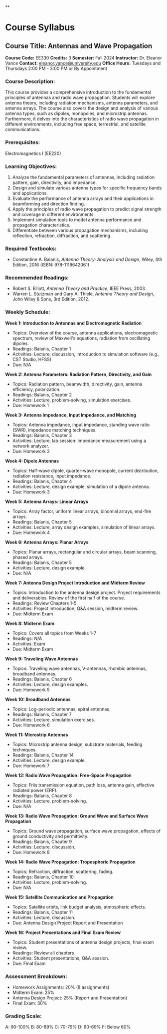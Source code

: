 **
# Course Syllabus
## Course Title: Antennas and Wave Propagation
**Course Code:** EE330
**Credits:** 3
**Semester:** Fall 2024
**Instructor:** Dr. Eleanor Vance
**Contact:** eleanor.vance@university.edu
**Office Hours:** Tuesdays and Thursdays 2:00 PM - 3:00 PM or By Appointment

### Course Description:
This course provides a comprehensive introduction to the fundamental principles of antennas and radio wave propagation. Students will explore antenna theory, including radiation mechanisms, antenna parameters, and antenna arrays. The course also covers the design and analysis of various antenna types, such as dipoles, monopoles, and microstrip antennas. Furthermore, it delves into the characteristics of radio wave propagation in different environments, including free space, terrestrial, and satellite communications.

### Prerequisites:
Electromagnetics I (EE220)

### Learning Objectives:
1.  Analyze the fundamental parameters of antennas, including radiation pattern, gain, directivity, and impedance.
2.  Design and simulate various antenna types for specific frequency bands and applications.
3.  Evaluate the performance of antenna arrays and their applications in beamforming and direction finding.
4.  Apply the principles of radio wave propagation to predict signal strength and coverage in different environments.
5.  Implement simulation tools to model antenna performance and propagation characteristics.
6.  Differentiate between various propagation mechanisms, including reflection, refraction, diffraction, and scattering.

### Required Textbooks:
- Constantine A. Balanis, *Antenna Theory: Analysis and Design*, Wiley, 4th Edition, 2016 (ISBN: 978-1118642061)

### Recommended Readings:
-   Robert S. Elliott, *Antenna Theory and Practice*, IEEE Press, 2003.
-   Warren L. Stutzman and Gary A. Thiele, *Antenna Theory and Design*, John Wiley & Sons, 3rd Edition, 2012.

### Weekly Schedule:
**Week 1: Introduction to Antennas and Electromagnetic Radiation**
- Topics: Overview of the course, antenna applications, electromagnetic spectrum, review of Maxwell's equations, radiation from oscillating dipoles.
- Readings: Balanis, Chapter 1
- Activities: Lecture, discussion, introduction to simulation software (e.g., CST Studio, HFSS)
- Due: N/A

**Week 2: Antenna Parameters: Radiation Pattern, Directivity, and Gain**
- Topics: Radiation pattern, beamwidth, directivity, gain, antenna efficiency, polarization.
- Readings: Balanis, Chapter 2
- Activities: Lecture, problem-solving, simulation exercises.
- Due: Homework 1

**Week 3: Antenna Impedance, Input Impedance, and Matching**
- Topics: Antenna impedance, input impedance, standing wave ratio (SWR), impedance matching techniques.
- Readings: Balanis, Chapter 3
- Activities: Lecture, lab session: impedance measurement using a network analyzer.
- Due: Homework 2

**Week 4: Dipole Antennas**
- Topics: Half-wave dipole, quarter-wave monopole, current distribution, radiation resistance, input impedance.
- Readings: Balanis, Chapter 4
- Activities: Lecture, design example, simulation of a dipole antenna.
- Due: Homework 3

**Week 5: Antenna Arrays: Linear Arrays**
- Topics: Array factor, uniform linear arrays, binomial arrays, end-fire arrays.
- Readings: Balanis, Chapter 5
- Activities: Lecture, array design examples, simulation of linear arrays.
- Due: Homework 4

**Week 6: Antenna Arrays: Planar Arrays**
- Topics: Planar arrays, rectangular and circular arrays, beam scanning, phased arrays.
- Readings: Balanis, Chapter 5
- Activities: Lecture, design example.
- Due: N/A

**Week 7: Antenna Design Project Introduction and Midterm Review**
- Topics: Introduction to the antenna design project. Project requirements and deliverables. Review of the first half of the course.
- Readings: Review Chapters 1-5
- Activities: Project introduction, Q&A session, midterm review.
- Due: Midterm Exam

**Week 8: Midterm Exam**
- Topics: Covers all topics from Weeks 1-7
- Readings: N/A
- Activities: Exam
- Due: Midterm Exam

**Week 9: Traveling Wave Antennas**
- Topics: Traveling wave antennas, V-antennas, rhombic antennas, broadband antennas.
- Readings: Balanis, Chapter 6
- Activities: Lecture, design examples.
- Due: Homework 5

**Week 10: Broadband Antennas**
- Topics: Log-periodic antennas, spiral antennas.
- Readings: Balanis, Chapter 7
- Activities: Lecture, simulation exercises.
- Due: Homework 6

**Week 11: Microstrip Antennas**
- Topics: Microstrip antenna design, substrate materials, feeding techniques.
- Readings: Balanis, Chapter 14
- Activities: Lecture, design example.
- Due: Homework 7

**Week 12: Radio Wave Propagation: Free-Space Propagation**
- Topics: Friis transmission equation, path loss, antenna gain, effective radiated power (ERP).
- Readings: Balanis, Chapter 8
- Activities: Lecture, problem-solving.
- Due: N/A

**Week 13: Radio Wave Propagation: Ground Wave and Surface Wave Propagation**
- Topics: Ground wave propagation, surface wave propagation, effects of ground conductivity and permittivity.
- Readings: Balanis, Chapter 9
- Activities: Lecture, discussion.
- Due: Homework 8

**Week 14: Radio Wave Propagation: Tropospheric Propagation**
- Topics: Refraction, diffraction, scattering, fading.
- Readings: Balanis, Chapter 10
- Activities: Lecture, problem-solving.
- Due: N/A

**Week 15: Satellite Communication and Propagation**
- Topics: Satellite orbits, link budget analysis, atmospheric effects.
- Readings: Balanis, Chapter 11
- Activities: Lecture, discussion.
- Due: Antenna Design Project Report and Presentation

**Week 16: Project Presentations and Final Exam Review**
- Topics: Student presentations of antenna design projects, final exam review.
- Readings: Review all chapters
- Activities: Student presentations, Q&A session.
- Due: Final Exam

### Assessment Breakdown:
-   Homework Assignments: 20% (8 assignments)
-   Midterm Exam: 25%
-   Antenna Design Project: 25% (Report and Presentation)
-   Final Exam: 30%

### Grading Scale:
A: 90-100%
B: 80-89%
C: 70-79%
D: 60-69%
F: Below 60%